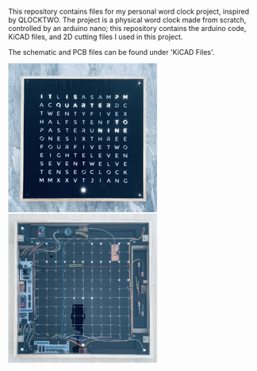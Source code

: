 This repository contains files for my personal word clock project, inspired by QLOCKTWO. 
The project is a physical word clock made from scratch, controlled by an arduino nano; this repository contains the arduino code, KiCAD files, and 2D cutting files I used in this project.

The schematic and PCB files can be found under 'KiCAD Files'.

<img src="./Pictures/Front View.JPEG" alt="Front view of the word clock" width="300"/>

<img src="./Pictures/Rear View.JPEG" alt="Rear view of the word clock" width="300"/>
